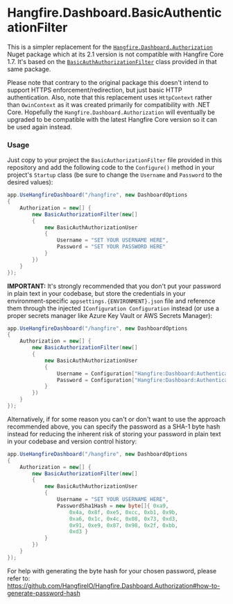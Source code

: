 # Hangfire.Dashboard.BasicAuthenticationFilter

This is a simpler replacement for the [`Hangfire.Dashboard.Authorization`](https://github.com/HangfireIO/Hangfire.Dashboard.Authorization) Nuget package which at its 2.1 version is not compatible with Hangfire Core 1.7. It's based on the [`BasicAuthAuthorizationFilter`](https://github.com/HangfireIO/Hangfire.Dashboard.Authorization/blob/master/src/Hangfire.Dashboard.Authorization/BasicAuthAuthorizationFilter.cs) class provided in that same package.

Please note that contrary to the original package this doesn't intend to support HTTPS enforcement/redirection, but just basic HTTP authentication. Also, note that this replacement uses `HttpContext` rather than `OwinContext` as it was created primarily for compatibility with .NET Core. Hopefully the `Hangfire.Dashboard.Authorization` will eventually be upgraded to be compatible with the latest Hangfire Core version so it can be used again instead.

### Usage

Just copy to your project the `BasicAuthorizationFilter` file provided in this repository and add the following code to the `Configure()` method in your project's `Startup` class (be sure to change the `Username` and `Password` to the desired values):

```cs
app.UseHangfireDashboard("/hangfire", new DashboardOptions
{
    Authorization = new[] {
        new BasicAuthorizationFilter(new[]
        {
            new BasicAuthAuthorizationUser
            {
                Username = "SET YOUR USERNAME HERE",
                Password = "SET YOUR PASSWORD HERE"
            }
        })
    }
});
```

**IMPORTANT:** It's strongly recommended that you don't put your password in plain text in your codebase, but store the credentials in your environment-specific `appsettings.{ENVIRONMENT}.json` file and reference them through the injected `IConfiguration Configuration` instead (or use a proper secrets manager like Azure Key Vault or AWS Secrets Manager):

```cs
app.UseHangfireDashboard("/hangfire", new DashboardOptions
{
    Authorization = new[] {
        new BasicAuthorizationFilter(new[]
        {
            new BasicAuthAuthorizationUser
            {
                Username = Configuration["Hangfire:Dashboard:Authentication:Username"],
                Password = Configuration["Hangfire:Dashboard:Authentication:Password"]
            }
        })
    }
});
```

Alternatively, if for some reason you can't or don't want to use the approach recommended above, you can specify the password as a SHA-1 byte hash instead for reducing the inherent risk of storing your password in plain text in your codebase and version control history:

```cs
app.UseHangfireDashboard("/hangfire", new DashboardOptions
{
    Authorization = new[] {
        new BasicAuthorizationFilter(new[]
        {
            new BasicAuthAuthorizationUser
            {
                Username = "SET YOUR USERNAME HERE",
                PasswordSha1Hash = new byte[]{ 0xa9,
                    0x4a, 0x8f, 0xe5, 0xcc, 0xb1, 0x9b,
                    0xa6, 0x1c, 0x4c, 0x08, 0x73, 0xd3,
                    0x91, 0xe9, 0x87, 0x98, 0x2f, 0xbb,
                    0xd3 }
            }
        })
    }
});
```

For help with generating the byte hash for your chosen password, please refer to:
https://github.com/HangfireIO/Hangfire.Dashboard.Authorization#how-to-generate-password-hash
